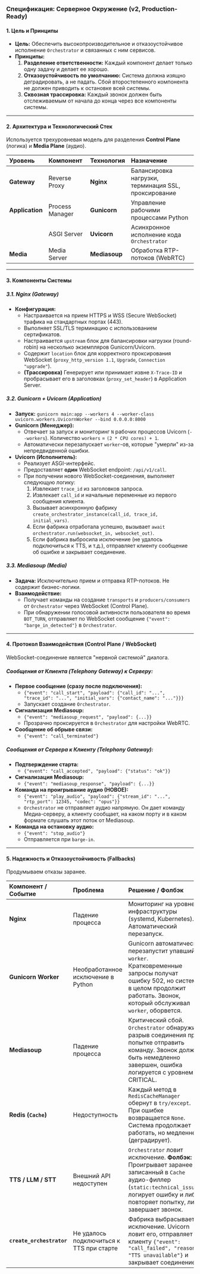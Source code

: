 ### **Спецификация: Серверное Окружение (v2, Production-Ready)**

#### **1. Цель и Принципы**

* **Цель:** Обеспечить высокопроизводительное и отказоустойчивое исполнение `Orchestrator` и связанных с ним сервисов.
* **Принципы:**
    1.  **Разделение ответственности:** Каждый компонент делает только одну задачу и делает ее хорошо.
    2.  **Отказоустойчивость по умолчанию:** Система должна изящно деградировать, а не падать. Сбой второстепенного компонента не должен приводить к остановке всей системы.
    3.  **Сквозная трассировка:** Каждый звонок должен быть отслеживаемым от начала до конца через все компоненты системы.

---

#### **2. Архитектура и Технологический Стек**

Используется трехуровневая модель для разделения **Control Plane** (логика) и **Media Plane** (аудио).

| Уровень | Компонент | Технология | Назначение |
| :--- | :--- | :--- | :--- |
| **Gateway** | Reverse Proxy | **Nginx** | Балансировка нагрузки, терминация SSL, проксирование |
| **Application** | Process Manager | **Gunicorn** | Управление рабочими процессами Python |
| | ASGI Server | **Uvicorn** | Асинхронное исполнение кода `Orchestrator` |
| **Media** | Media Server | **Mediasoup** | Обработка RTP-потоков (WebRTC) |

---

#### **3. Компоненты Системы**

##### **3.1. Nginx (Gateway)**

* **Конфигурация:**
    * Настраивается на прием HTTPS и WSS (Secure WebSocket) трафика на стандартных портах (443).
    * Выполняет SSL/TLS терминацию с использованием сертификатов.
    * Настраивается `upstream` блок для балансировки нагрузки (round-robin) на несколько экземпляров Gunicorn/Uvicorn.
    * Содержит `location` блок для корректного проксирования WebSocket (`proxy_http_version 1.1`, `Upgrade`, `Connection "upgrade"`).
    * **(Трассировка)** Генерирует или принимает извне `X-Trace-ID` и пробрасывает его в заголовках (`proxy_set_header`) в Application Server.

##### **3.2. Gunicorn + Uvicorn (Application)**

* **Запуск:** `gunicorn main:app --workers 4 --worker-class uvicorn.workers.UvicornWorker --bind 0.0.0.0:8000`
* **Gunicorn (Менеджер):**
    * Отвечает за запуск и мониторинг `N` рабочих процессов Uvicorn (`--workers`). Количество `workers` = `(2 * CPU cores) + 1`.
    * Автоматически перезапускает `worker`-ов, которые "умерли" из-за непредвиденной ошибки.
* **Uvicorn (Исполнитель):**
    * Реализует ASGI-интерфейс.
    * Предоставляет **один** WebSocket endpoint: `/api/v1/call`.
    * При получении нового WebSocket-соединения, выполняет следующую логику:
        1.  Извлекает `trace_id` из заголовков запроса.
        2.  Извлекает `call_id` и начальные переменные из первого сообщения клиента.
        3.  Вызывает асинхронную фабрику `create_orchestrator_instance(call_id, trace_id, initial_vars)`.
        4.  Если фабрика отработала успешно, вызывает `await orchestrator.run(websocket_in, websocket_out)`.
        5.  Если фабрика выбросила исключение (не удалось подключиться к TTS, и т.д.), отправляет клиенту сообщение об ошибке и закрывает соединение.

##### **3.3. Mediasoup (Media)**

* **Задача:** Исключительно прием и отправка RTP-потоков. Не содержит бизнес-логики.
* **Взаимодействие:**
    * Получает команды на создание `transports` и `producers/consumers` от `Orchestrator` через WebSocket (Control Plane).
    * При обнаружении голосовой активности пользователя во время `BOT_TURN`, отправляет по WebSocket сообщение `{"event": "barge_in_detected"}` в `Orchestrator`.

---

#### **4. Протокол Взаимодействия (Control Plane / WebSocket)**

WebSocket-соединение является "нервной системой" диалога.

##### **Сообщения от Клиента (Telephony Gateway) к Серверу:**

* **Первое сообщение (сразу после подключения):**
    * `{"event": "call_start", "payload": {"call_id": "...", "trace_id": "...", "initial_vars": {"contact_name": "..."}}}`
    * Запускает создание `Orchestrator`.
* **Сигнализация Mediasoup:**
    * `{"event": "mediasoup_request", "payload": {...}}`
    * Прозрачно проксируется в `Orchestrator` для настройки WebRTC.
* **Сообщение об обрыве связи:**
    * `{"event": "call_terminated"}`

##### **Сообщения от Сервера к Клиенту (Telephony Gateway):**

* **Подтверждение старта:**
    * `{"event": "call_accepted", "payload": {"status": "ok"}}`
* **Сигнализация Mediasoup:**
    * `{"event": "mediasoup_response", "payload": {...}}`
* **Команда на проигрывание аудио (НОВОЕ):**
    * `{"event": "play_audio", "payload": {"stream_id": "...", "rtp_port": 12345, "codec": "opus"}}`
    * `Orchestrator` не отправляет аудио напрямую. Он дает команду Медиа-серверу, а клиенту сообщает, на каком порту и в каком формате слушать этот поток от Mediasoup.
* **Команда на остановку аудио:**
    * `{"event": "stop_audio"}`
    * Отправляется при `barge-in`.

---

#### **5. Надежность и Отказоустойчивость (Fallbacks)**

Продумываем отказы заранее.

| Компонент / Событие | Проблема | Решение / Фолбэк |
| :--- | :--- | :--- |
| **Nginx** | Падение процесса | Мониторинг на уровне инфраструктуры (systemd, Kubernetes). Автоматический перезапуск. |
| **Gunicorn Worker** | Необработанное исключение в Python | Gunicorn автоматически перезапустит упавший `worker`. Кратковременные запросы получат ошибку 502, но система в целом продолжит работать. Звонок, который обслуживал `worker`, оборвется. |
| **Mediasoup** | Падение процесса | Критический сбой. `Orchestrator` обнаружит разрыв соединения при попытке отправить команду. Звонок должен быть немедленно завершен, ошибка логируется с уровнем CRITICAL. |
| **Redis (`Cache`)** | Недоступность | Каждый метод в `RedisCacheManager` обернут в `try/except`. При ошибке возвращается `None`. Система продолжает работать, но медленнее (деградирует). |
| **TTS / LLM / STT** | Внешний API недоступен | `Orchestrator` ловит исключение. **Фолбэк:** Проигрывает заранее записанный в `Cache` аудио-филлер (`static:technical_issue`), логирует ошибку и либо повторяет попытку, либо завершает звонок. |
| **`create_orchestrator`** | Не удалось подключиться к TTS при старте | Фабрика выбрасывает исключение. Uvicorn ловит его, отправляет клиенту `{"event": "call_failed", "reason": "TTS unavailable"}` и закрывает соединение. |

